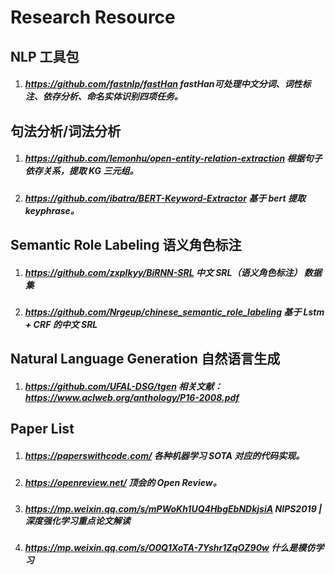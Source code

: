 # Research Resource

## NLP 工具包
1. ##### <https://github.com/fastnlp/fastHan> fastHan可处理中文分词、词性标注、依存分析、命名实体识别四项任务。

## 句法分析/词法分析

1. ##### <https://github.com/lemonhu/open-entity-relation-extraction> 根据句子依存关系，提取 KG 三元组。
2. ##### <https://github.com/ibatra/BERT-Keyword-Extractor> 基于 bert 提取 keyphrase。

## Semantic Role Labeling 语义角色标注

1. ##### <https://github.com/zxplkyy/BiRNN-SRL>  中文 SRL（语义角色标注） 数据集
2. ##### <https://github.com/Nrgeup/chinese_semantic_role_labeling> 基于 Lstm + CRF 的中文 SRL 

## Natural Language Generation 自然语言生成
1. ##### <https://github.com/UFAL-DSG/tgen> 相关文献：https://www.aclweb.org/anthology/P16-2008.pdf


## Paper List

1. ##### <https://paperswithcode.com/> 各种机器学习 SOTA 对应的代码实现。
2. ##### <https://openreview.net/> 顶会的 Open Review。
3. ##### <https://mp.weixin.qq.com/s/mPWoKh1UQ4HbgEbNDkjsiA> NIPS2019 | 深度强化学习重点论文解读
4. ##### <https://mp.weixin.qq.com/s/O0Q1XoTA-7Yshr1ZqOZ90w> 什么是模仿学习
